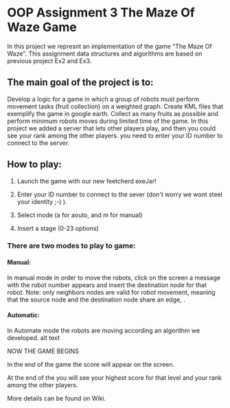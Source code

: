 # OOP Assignment 3 The Maze Of Waze Game

In this project we represnt an implementation of the game "The Maze Of Waze". This assignment data structures and algorithms are based on previous project Ex2 and Ex3.

## The main goal of the project is to:

Develop a logic for a game in which a group of robots must perform movement tasks (fruit collection) on a weighted graph.
Create KML files that exemplify the game in google earth.
Collect as many fruits as possible and perform minimum robots moves during limited time of the game.
In this project we added a server that lets other players play, and then you could see your rank among the other players.
you need to enter your ID number to connect to the server.

## How to play:
1. Launch the game with our new feetcherd exeJar!

2. Enter your ID number to connect to the sever (don't worry we wont steel your identity ;-) ).

3. Select mode (a for aouto, and m for manual)

4. Insert a stage (0-23 options)

### There are two modes to play to game:
#### Manual:
In manual mode in order to move the robots, click on the screen a message with the robot number appears and insert the destination node for that robot.
Note: only neighbors nodes are valid for robot movement, meaning that the source node and the destination node share an edge, .
#### Automatic:
In Automate mode the robots are moving according an algorithm we developed.
alt text

NOW THE GAME BEGINS

In the end of the game the score will appear on the screen.

At the end of the you will see your highest score for that level and your rank among the other players.

More details can be found on Wiki.

